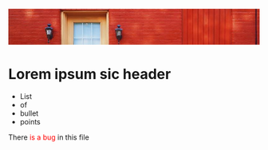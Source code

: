  ![banner](./img/door.jpg)

 # Lorem ipsum sic header

* List
* of
* bullet
* points

<p> There <span style="color:red">is a bug</span> in this file</p>
